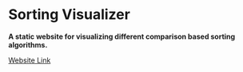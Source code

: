 # Sorting Visualizer

**A static website for visualizing different comparison based sorting algorithms.**

[Website Link](https://shilpi30112001.github.io/sorting_visualizer/)
